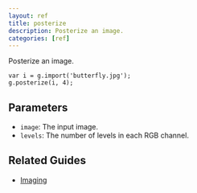 ```yaml
---
layout: ref
title: posterize
description: Posterize an image.
categories: [ref]
---
```

Posterize an image.

    var i = g.import('butterfly.jpg');
    g.posterize(i, 4);

## Parameters
- `image`: The input image.
- `levels`: The number of levels in each RGB channel.

## Related Guides
- [Imaging](../guide/image.html)

